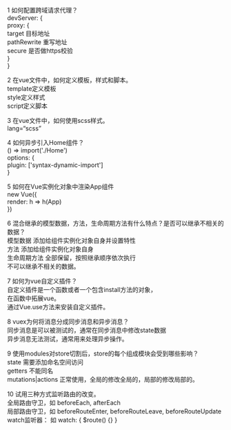 1 如何配置跨域请求代理？  
    devServer: {  
        proxy: {  
            target          目标地址  
            pathRewrite     重写地址  
            secure          是否做https校验  
        }  
    }  
  
2 在vue文件中，如何定义模板，样式和脚本。  
    template定义模板  
    style定义样式  
    script定义脚本  
  
3 在vue文件中，如何使用scss样式。  
    lang=“scss”  
  
4 如何异步引入Home组件？  
    () => import('./Home')  
    options: {  
        plugin: ['syntax-dynamic-import']  
    }  
  
5 如何在Vue实例化对象中渲染App组件  
    new Vue({  
        render: h => h(App)  
    })  
  
6 混合继承的模型数据，方法，生命周期方法有什么特点？是否可以继承不相关的数据？  
    模型数据          添加给组件实例化对象自身并设置特性  
    方法              添加给组件实例化对象自身  
    生命周期方法      全部保留，按照继承顺序依次执行  
    不可以继承不相关的数据。  
  
7 如何为vue自定义插件？  
    自定义插件是一个函数或者一个包含install方法的对象，  
        在函数中拓展vue。  
    通过Vue.use方法来安装自定义插件。  
  
8 vuex为何将消息分成同步消息和异步消息？  
    同步消息是可以被测试的，通常在同步消息中修改state数据  
    异步消息无法测试，通常用来处理异步操作。  
  
9 使用modules对store切割后，store的每个组成模块会受到哪些影响？  
    state   需要添加命名空间访问  
    getters 不能同名  
    mutations|actions   正常使用，全局的修改全局的，局部的修改局部的。  
  
10 试用三种方式监听路由的改变。  
    全局路由守卫，如 beforeEach, afterEach  
    局部路由守卫，如 beforeRouteEnter, beforeRouteLeave, beforeRouteUpdate  
    watch监听器： 如 watch: { $route() {} }  

